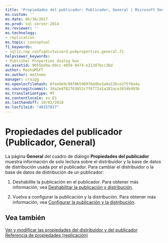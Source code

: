 ```yaml
---
title: 'Propiedades del publicador: Publicador, General | Microsoft Docs'
ms.custom: ''
ms.date: 06/30/2017
ms.prod: sql-server-2014
ms.reviewer: ''
ms.technology:
- replication
ms.topic: conceptual
f1_keywords:
- sql12.rep.configdistwizard.pubproperties.general.f1
helpviewer_keywords:
- Publisher Properties dialog box
ms.assetid: 9055bd4a-89cc-4059-9474-e213d7bcc36d
author: MashaMSFT
ms.author: mathoma
manager: craigg
ms.openlocfilehash: 0fee9e9c98f06590978ddbe3a0a136ce275f0a4a
ms.sourcegitcommit: 3da2edf82763852cff6772a1a282ace3034b4936
ms.translationtype: MT
ms.contentlocale: es-ES
ms.lasthandoff: 10/02/2018
ms.locfileid: "48157017"
---
```

# <a name="publisher-properties---publisher-general"></a>Propiedades del publicador (Publicador, General)
  La página **General** del cuadro de diálogo **Propiedades del publicador** muestra información de solo lectura sobre el distribuidor y la base de datos de distribución usada por el publicador. Para cambiar el distribuidor o la base de datos de distribución de un publicador:  
  
1.  Deshabilite la publicación en el publicador. Para obtener más información, vea [Deshabilitar la publicación y distribución](disable-publishing-and-distribution.md).  
  
2.  Vuelva a configurar la publicación y la distribución. Para obtener más información, vea [Configurar la publicación y la distribución](configure-publishing-and-distribution.md).  
  
## <a name="see-also"></a>Vea también  
 [Ver y modificar las propiedades del distribuidor y del publicador](view-and-modify-distributor-and-publisher-properties.md)   
 [Referencia de propiedades &#40;replicación&#41;](properties-reference-replication.md)  
  
  
